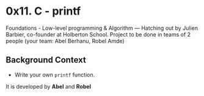 # 0x11. C - printf
Foundations - Low-level programming & Algorithm ― Hatching out
by Julien Barbier, co-founder at Holberton School.
Project to be done in teams of 2 people (your team: Abel Berhanu, Robel Amde)

## Background Context
* Write your own `printf` function.


It is developed by **Abel** and **Robel** 
